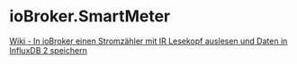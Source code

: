 # ioBroker.SmartMeter
[Wiki - In ioBroker einen Stromzähler mit IR Lesekopf auslesen und Daten in InfluxDB 2 speichern](https://github.com/mattuschek/ioBroker.SmartMeter/wiki)

